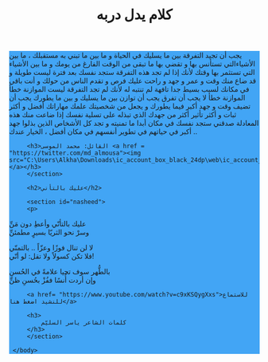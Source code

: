 <html>
     <head>
	     <style>
		     #toChange{
		         background-color: #42A5F5;
			 }
			 #nasheed{
			     background-color: #42A5F5;
			 }
			 h3{
			     background-color:#E3F2FD; 
			 }
		 </style>
     </head>
     <body>
	     <header>
		     <h1>كلام يدل دربه</h1>
		 </header>
		 <section id="toChange">
		 <p> 
		     يجب أن تجيد التفرقة بين ما يسليك في الحياة و ما بين ما تبني به مستقبلك ، ما بين الأشياءالتي تستأنس بها و تقضي بها ما تبقى من الوقت الفارغ من يومك و ما بين الأشياء التي تستثمر بها وقتك
		     لأنك إذا لم تجد هذه التفرقة ستجد نفسك بعد فترة ليست طويلة و قد ضاع منك وقت و عمر و جهد و راحت عليك فرص و تقدم الناس من حولك و أنت باقي في مكانك لسبب بسيط جدا تافهة لم تنتبه له لأنك لم تجد التفرقة ليست الموازنة خطأ الموازنة خطأ لا يجب أن تفرق يجب أن توازن بين ما يسليك و بين ما يطورك يجب أن تضيف وقت و جهد أكبر فيما يطورك و يجعل من شخصيتك علمك مهاراتك أفضل و أكثر ثبات و أكثر تأثير أكثر من جهدك الذي تبذله على تسلية نفسك إذا ضاعت منك هذه المعادلة صدقني ستجد نفسك في مكان أبدا ما تمنيته و تجد كل الأشخاص الذين بذلوا جهد أكبر في حياتهم في تطوير أنفسهم في مكان أفضل ، الخيار عندك ..
		 </p>
		 
		 <h3>القائل: محمد الموسى <a href = "https://twitter.com/md_almousa"><img src="C:\Users\Alkha\Downloads\ic_account_box_black_24dp\web\ic_account_box_black_24dp_1x.png"/></a></h3>
		 </section>
		 
		 <h2>عليك بالتأني</h2>

		 <section id="nasheed">
         <p>		 
عليك بالتأنّي
وأعطِ دون مَنِّ<br>
وسرْ نحو الثريّا
بسيرٍ مطمئنِّ<br>

لا لن تنال فوزًا
وعزّاً .. بالتمنّي<br>
فلا تكن كسولاً
ولا تقل: لو أنّي!<br>

بالطُّهر سوف تحيا
علامةً في الحُسنِ<br>
وإن أردت أُنسًا
ففُزْ بحُسنِ ظنِّ
		 </p>

		 <a href= "https://www.youtube.com/watch?v=c9xKSQygXxs">للاستماع للنشيد اضغط هنا</a>
		 
		 <h3>
		     كلمات الشاعر ياسر السليّم
		 </h3>
		 </section>

     </body>
</html>
